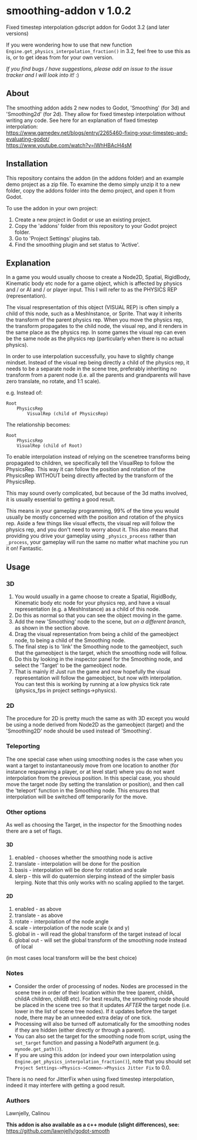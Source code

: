 # smoothing-addon v 1.0.2
Fixed timestep interpolation gdscript addon for Godot 3.2 (and later versions)

If you were wondering how to use that new function `Engine.get_physics_interpolation_fraction()` in 3.2, feel free to use this as is, or to get ideas from for your own version. 

_If you find bugs / have suggestions, please add an issue to the issue tracker and I will look into it!_ :)

## About
The smoothing addon adds 2 new nodes to Godot, 'Smoothing' (for 3d) and 'Smoothing2d' (for 2d). They allow for fixed timestep interpolation without writing any code. See here for an explanation of fixed timestep interpolation:<br/>
https://www.gamedev.net/blogs/entry/2265460-fixing-your-timestep-and-evaluating-godot/
<br/>
https://www.youtube.com/watch?v=lWhHBAcH4sM

## Installation

This repository contains the addon (in the addons folder) and an example demo project as a zip file. To examine the demo simply unzip it to a new folder, copy the addons folder into the demo project, and open it from Godot.

To use the addon in your own project:
1. Create a new project in Godot or use an existing project.
2. Copy the 'addons' folder from this repository to your Godot project folder.
3. Go to 'Project Settings' plugins tab.
4. Find the smoothing plugin and set status to 'Active'.

## Explanation
In a game you would usually choose to create a Node2D, Spatial, RigidBody, Kinematic body etc node for a game object, which is affected by physics and / or AI and / or player input. This I will refer to as the PHYSICS REP (representation).

The visual respresentation of this object (VISUAL REP) is often simply a child of this node, such as a MeshInstance, or Sprite. That way it inherits the transform of the parent physics rep. When you move the physics rep, the transform propagates to the child node, the visual rep, and it renders in the same place as the physics rep. In some games the visual rep can even be the same node as the physics rep (particularly when there is no actual physics).

In order to use interpolation successfully, you have to slightly change mindset. Instead of the visual rep being directly a child of the physics rep, it needs to be a separate node in the scene tree, preferably inheriting no transform from a parent node (i.e. all the parents and grandparents will have zero translate, no rotate, and 1:1 scale).

e.g. Instead of:
```
Root
    PhysicsRep
        VisualRep (child of PhysicsRep)
```
The relationship becomes:
```
Root
    PhysicsRep
    VisualRep (child of Root)
```
To enable interpolation instead of relying on the scenetree transforms being propagated to children, we specifically tell the VisualRep to follow the PhysicsRep. This way it can follow the position and rotation of the PhysicsRep WITHOUT being directly affected by the transform of the PhysicsRep.

This may sound overly complicated, but because of the 3d maths involved, it is usually essential to getting a good result.

This means in your gameplay programming, 99% of the time you would usually be mostly concerned with the position and rotation of the physics rep. Aside a few things like visual effects, the visual rep will follow the physics rep, and you don't need to worry about it. This also means that providing you drive your gameplay using `_physics_process` rather than `_process`, your gameplay will run the same no matter what machine you run it on! Fantastic.

## Usage

### 3D
1. You would usually in a game choose to create a Spatial, RigidBody, Kinematic body etc node for your physics rep, and have a visual representation (e.g. a MeshInstance) as a child of this node.
2. Do this as normal so that you can see the object moving in the game.
3. Add the new 'Smoothing' node to the scene, but _on a different branch_, as shown in the section above.
4. Drag the visual representation from being a child of the gameobject node, to being a child of the Smoothing node.
5. The final step is to 'link' the Smoothing node to the gameobject, such that the gameobject is the target, which the smoothing node will follow.
6. Do this by looking in the inspector panel for the Smoothing node, and select the 'Target' to be the gameobject node.
7. That is mainly it! Just run the game and now hopefully the visual representation will follow the gameobject, but now with interpolation. You can test this is working by running at a low physics tick rate (physics_fps in project settings->physics).

### 2D
The procedure for 2D is pretty much the same as with 3D except you would be using a node derived from Node2D as the gameobject (target) and the 'Smoothing2D' node should be used instead of 'Smoothing'.

### Teleporting
The one special case when using smoothing nodes is the case when you want a target to instantaneously move from one location to another (for instance respawning a player, or at level start) where you do not want interpolation from the previous position. In this special case, you should move the target node (by setting the translation or position), and then call the 'teleport' function in the Smoothing node. This ensures that interpolation will be switched off temporarily for the move.

### Other options
As well as choosing the Target, in the inspector for the Smoothing nodes there are a set of flags.

#### 3D
1. enabled - chooses whether the smoothing node is active
2. translate - interpolation will be done for the position
3. basis - interpolation will be done for rotation and scale
4. slerp - this will do quaternion slerping instead of the simpler basis lerping. Note that this only works with no scaling applied to the target.

#### 2D
1. enabled - as above
2. translate - as above
3. rotate - interpolation of the node angle
4. scale - interpolation of the node scale (x and y)
5. global in - will read the global transform of the target instead of local
6. global out - will set the global transform of the smoothing node instead of local

(in most cases local transform will be the best choice)

### Notes

* Consider the order of processing of nodes. Nodes are processed in the scene tree in order of their location within the tree (parent, childA, childA children, childB etc). For best results, the smoothing node should be placed in the scene tree so that it updates _AFTER_ the target node (i.e. lower in the list of scene tree nodes). If it updates before the target node, there may be an unneeded extra delay of one tick.
* Processing will also be turned off automatically for the smoothing nodes if they are hidden (either directly or through a parent).
* You can also set the target for the smoothing node from script, using the `set_target` function and passing a NodePath argument (e.g. `mynode.get_path()`).
* If you are using this addon (or indeed your own interpolation using `Engine.get_physics_interpolation_fraction()`), note that you should set `Project Settings->Physics->Common->Physics Jitter Fix` to 0.0.

There is no need for JitterFix when using fixed timestep interpolation, indeed it may interfere with getting a good result.

### Authors
Lawnjelly, Calinou

__This addon is also available as a c++ module (slight differences), see:__
https://github.com/lawnjelly/godot-smooth
